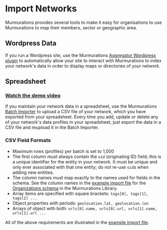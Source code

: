 # Import Networks

Murmurations provides several tools to make it easy for organisations to use Murmurations to map their members, sector or geographic area.

## Wordpress Data

If you run a Wordpress site, use the Murmurations [Aggregator Wordpress plugin]((/developers/wp-aggregator.md)) to automatically allow your site to interact with Murmurations to index your network's data in order to display maps or directories of your network.

## Spreadsheet

### [Watch the demo video](https://player.vimeo.com/video/807714220)

If you maintain your network data in a spreadsheet, use the Murmurations [Batch Importer](https://test-tools.murmurations.network/batch-importer) to upload a CSV file of your network, which you have exported from your spreadsheet. Every time you add, update or delete any of your network's data profiles in your spreadsheet, just export the data in a CSV file and reupload it in the Batch Importer.

### CSV Field Formats

- Maximum rows (profiles) per batch is set to 1,000
- The first column must always contain the `oid` (originating ID) field; this is a unique identifier for the entity in your network. It must be unique and only ever associated with that one entity; do not re-use `oid`s when adding new entities.
- The column names must map exactly to the names used for fields in the schema. See the column names in the [example import file](https://github.com/MurmurationsNetwork/MurmurationsServices/blob/main/tests/organizations_schema-v1.0.0-example-import.csv) for the [Organizations schema](https://github.com/MurmurationsNetwork/MurmurationsLibrary/blob/test/schemas/organizations_schema-v1.0.0.json) in the Murmurations Library.
- Array items are specified with square brackets: `tags[0], tags[1], tags[2] ...`
- Object properties with periods: `geolocation.lat, geolocation.lon`
- Arrays of object with both: `urls[0].name, urls[0].url, urls[1].name, urls[1].url ...`

All of the above requirements are illustrated in the [example import file](https://github.com/MurmurationsNetwork/MurmurationsServices/blob/main/tests/organizations_schema-v1.0.0-example-import.csv).

